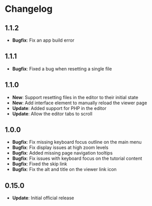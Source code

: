 # Changelog

## 1.1.2

* **Bugfix**: Fix an app build error

## 1.1.1

* **Bugfix**: Fixed a bug when resetting a single file

## 1.1.0

* **New**: Support resetting files in the editor to their initial state
* **New**: Add interface element to manually reload the viewer page
* **Update**: Added support for PHP in the editor
* **Update**: Allow the editor tabs to scroll

## 1.0.0

* **Bugfix**: Fix missing keyboard focus outline on the main menu
* **Bugfix**: Fix display issues at high zoom levels
* **Bugfix**: Added missing page navigation tooltips
* **Bugfix**: Fix issues with keyboard focus on the tutorial content
* **Bugfix**: Fixed the skip link
* **Bugfix**: Fix the alt and title on the viewer link icon

## 0.15.0

* **Update**: Initial official release
